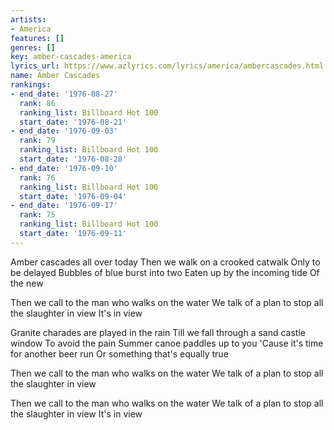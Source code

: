 ```yaml
---
artists:
- America
features: []
genres: []
key: amber-cascades-america
lyrics_url: https://www.azlyrics.com/lyrics/america/ambercascades.html
name: Amber Cascades
rankings:
- end_date: '1976-08-27'
  rank: 86
  ranking_list: Billboard Hot 100
  start_date: '1976-08-21'
- end_date: '1976-09-03'
  rank: 79
  ranking_list: Billboard Hot 100
  start_date: '1976-08-28'
- end_date: '1976-09-10'
  rank: 76
  ranking_list: Billboard Hot 100
  start_date: '1976-09-04'
- end_date: '1976-09-17'
  rank: 75
  ranking_list: Billboard Hot 100
  start_date: '1976-09-11'
---
```


Amber cascades all over today
Then we walk on a crooked catwalk
Only to be delayed
Bubbles of blue burst into two
Eaten up by the incoming tide
Of the new

Then we call to the man who walks on the water
We talk of a plan to stop all the slaughter in view
It's in view

Granite charades are played in the rain
Till we fall through a sand castle window
To avoid the pain
Summer canoe paddles up to you
'Cause it's time for another beer run
Or something that's equally true

Then we call to the man who walks on the water
We talk of a plan to stop all the slaughter in view

Then we call to the man who walks on the water
We talk of a plan to stop all the slaughter in view
It's in view



